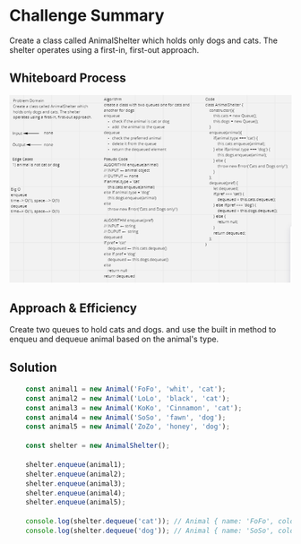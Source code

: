 # Challenge Summary
Create a class called AnimalShelter which holds only dogs and cats. The shelter operates using a first-in, first-out approach.

## Whiteboard Process
![whitboard](../../assets/fifo-animal-shelter.png)

## Approach & Efficiency
Create two queues to hold cats and dogs. and use the built in method to enqueu and dequeue animal based on the animal's type.

## Solution
```js
    const animal1 = new Animal('FoFo', 'whit', 'cat');
    const animal2 = new Animal('LoLo', 'black', 'cat');
    const animal3 = new Animal('KoKo', 'Cinnamon', 'cat');
    const animal4 = new Animal('SoSo', 'fawn', 'dog');
    const animal5 = new Animal('ZoZo', 'honey', 'dog');

    const shelter = new AnimalShelter();

    shelter.enqueue(animal1);
    shelter.enqueue(animal2);
    shelter.enqueue(animal3);
    shelter.enqueue(animal4);
    shelter.enqueue(animal5);

    console.log(shelter.dequeue('cat')); // Animal { name: 'FoFo', color: 'whit', type: 'cat' }
    console.log(shelter.dequeue('dog')); // Animal { name: 'SoSo', color: 'fawn', type: 'dog' }
```